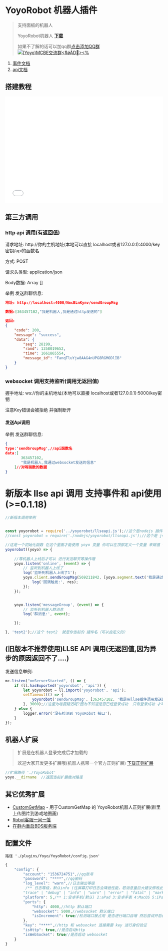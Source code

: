 # YoyoRobot 机器人插件

>支持面板的机器人
>
>YoyoRobot机器人 [**下载**](https://www.minebbs.net/resources/yoyorobot.4559/)
>
>如果不了解的话可以加qq群[点击添加QQ群](https://jq.qq.com/?_wv=1027&k=OrdpaLLX)<a target="_blank" href="https://qm.qq.com/cgi-bin/qm/qr?k=GELx1rLzuxYlNOkxDL6eFPBlKRc7gqu3&jump_from=webapi&authKey=+MSPf+1VOAK4WWUmK0l52KB9FkSDbd7GI/07Ruv6hr3XTmsEzWsuNln+T0acdBmE"><img border="0" src="//pub.idqqimg.com/wpa/images/group.png" alt="(Yoyo)MCBE交流群&lt;$ǿĀD&gt;&lt;%" title="(Yoyo)MCBE交流群&lt;$ǿĀD&gt;&lt;%"></a>

1. [事件文档](./event)
2. [api文档](./api)


## 搭建教程
<iframe src="//player.bilibili.com/player.html?aid=947720928&bvid=BV1WW4y137wA&cid=962195041&page=1" width="100%" style="min-height: 340px;" scrolling="no" border="0" frameborder="no" framespacing="0" allowfullscreen="true"> </iframe>

## 第三方调用

### http api 调用(有返回值)

请求地址: http://你的主机地址(本地可以直接 localhost或者127.0.0.1):4000/key密钥/api的函数名

方式: POST

请求头类型: application/json

Body数据: Array   []

举例 发送群聊信息:

```json
地址: http://localhost:4000/NmcBLnKynv/sendGroupMsg

数据:[363457102,"我是机器人,我是通过http发送的"]

返回: 
{
	"code": 200,
	"message": "success",
	"data": {
		"seq": 28199,
		"rand": 1358019652,
		"time": 1661865554,
		"message_id": "FanqTluYjw8AAG4nUPG8RGMODlIB"
	}
}
```



### websocket 调用支持监听(调用无返回值)

握手地址: ws://你的主机地址(本地可以直接 localhost或者127.0.0.1):5000/key密钥

注意Key错误会被拒绝 并强制断开

#### 发送Api调用

举例 发送群聊信息:

```json
{
type:'sendGroupMsg',//api函数名
data:[
       363457102,
       "我是机器人,我通过websocket发送的信息"
    ]//对呀函数的数据
}
```





# 新版本 llse api 调用 支持事件和 api使用 (>=0.1.18)

```javascript
//新版本调用举例


const yoyorobot = require('../yoyorobot/llseapi.js');//这个是nodejs 插件去调用的路径
//const yoyorobot = require('./nodejs/yoyorobot/llseapi.js');//这个是 js 插件去调用的路径

//这是一个初始化函数 在这个里面才能使用 yoyo 变量 你可以在顶部定义一个变量 来赋值 也可以的
yoyorobot((yoyo) => {
   
    //等机器人上线后才可以 进行发送聊天等操作哦
    yoyo.listen('online', (event) => {
        // 监听到机器人上线了
        log('监听到机器人上线了1');
        yoyo.client.sendGroupMsg(569211842, [yoyo.segment.text('我是通过segment转义发送的文本')]).then(res => {
            log('回调触发:', res);
        });
    });


    yoyo.listen('messageGroup', (event) => {
        // 监听到机器人群消息
        log('群消息:', event);

    });

}, 'test2');//这个 test2  就是你当前的 插件名（可以自定义的）
```





## (旧版本不推荐使用)LLSE API 调用(无返回值,因为异步的原因返回不了....)

发送信息举例:

```js
mc.listen("onServerStarted", () => {
    if (ll.hasExported('yoyorobot', 'api')) {
        let yoyorobot = ll.import('yoyorobot', 'api');
        setTimeout(() => {
            yoyorobot('sendGroupMsg', [363457102, '我是用llse插件调用发送的哦' + new Date()]);
        }, 3000);//这里为啥要延迟呢?因为不知道是否已经登录成功  只有登录成功 才可以发送
    } else {
        logger.error('没有检测到 YoyoRobot 接口');
    }
});
```



## 机器人扩展

> 扩展是在机器人登录完成后才加载的
>
> 欢迎大家开发更多扩展哦(机器人携带一个官方正则扩展) [下载正则扩展](https://wwrw.lanzoub.com/i6fD60i5az8h)

```js
//扩展路径 './YoyoRobot'
yoyo.__dirname  //返回当前扩展绝对路径
```

## 其它优秀扩展

- [CustomGetMap](https://www.minebbs.net/resources/customgetmap-yoyorobot.4341/) - 用于CustomGetMap 的 YoyoRobot机器人正则扩展(群里上传图片到游戏地图画)
- [Robot客服一问一答](https://www.minebbs.com/resources/robot-yoyorobot.4608/)
- [在群内重启BDS服务端](https://www.minebbs.com/resources/bds-yoyorobot.4602/)

## 配置文件 

```
路径 './plugins/Yoyo/YoyoRobot/config.json'
```



``` js
{
    "config": {
        "account": "1536724751",//qq账号
        "password": "****",//qq密码
        "log_level": "warn",//日志输出等级
         /** 日志等级，默认info (往屏幕打印日志会降低性能，若消息量巨大建议修改此参数或重定向)
        "trace" | "debug" | "info" | "warn" | "error" | "fatal" | "mark" | "off" */
        "platform": 5,/** 1:安卓手机(默认) 2:aPad 3:安卓手表 4:MacOS 5:iPad */
        "ports": {
            "http": 4000,//http 默认端口
            "websocket": 5000,//websocket 默认端口
            "isIncrement": true//检测端口被占用 是否进行端口自增 然后尝试开启(会导致可能和设置的默认端口不一致)
        },
        "key": "****",//http 和 websocket 连接需要 key 进行身份验证
        "isHttp": true,//是否启动http
        "isWebSocket": true//是否启动 websocket
    }
}
```

